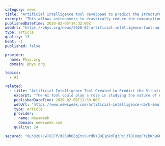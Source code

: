 ```yaml
---
category: news
title: "Artificial intelligence tool developed to predict the structure of the universe"
excerpt: "This allows astronomers to drastically reduce the computational cost needed for the extraction of cosmological parameters from observational data Credit: YITP, NAOJ This tool uses an aspect of artificial intelligence called machine learning. By changing several important characteristics of the universe, such as those of dark matter and dark ..."
publishedDateTime: 2020-02-05T14:32:00Z
webUrl: "https://phys.org/news/2020-02-artificial-intelligence-tool-universe.html"
type: article
quality: 13
heat: -1
published: false

provider:
  name: Phys.org
  domain: phys.org

topics:
  - AI

related:
  - title: "Artificial Intelligence Tool Created to Predict the Structure of the Universe and Unlock the Mysteries of Dark Energy"
    excerpt: "The AI tool could play a role in studying the nature of dark energy and dark matter, which seems to make up a large amount of the universe but remains an enigma, researchers said."
    publishedDateTime: 2020-02-06T11:30:00Z
    webUrl: "https://www.newsweek.com/artificial-intelligence-dark-emulator-universe-structure-dark-energy-dark-matter-research-1486033"
    type: article
    provider:
      name: Newsweek
      domain: newsweek.com
    quality: 24

secured: "0Lh02O+JwT0EFf/dJ60hB6qEtvSurdkYB8E1pkdFg3Psj3T8CUopFtLbKh96N7ANDkwg8MUN4Qj6144vKDWJq3EqkaKGD5DS9eiOqi49nGZ7PUC8A82ITHr6ZzAYIUYbCyqOxKrdhmwHpi5WUD71oBdwDu0idv6f6p1+MT5iQRW4dC/srb2TYFfmwqxHVk2KyFfe5j/laeCJAMhotv/dbWSzdPxa4fECDBmI2GTMXEKSPgiP/bfsLrkpRbMQfBJtmc7YnR8h4ZST0QnkZlQO5UErPBRmIFY0kq3H6WiKZq0tLBtkQuecxJeG1I5xei6fNBNZmBZojwuHPAb5uT4+pctTgaPpf7iZcQeTkYpUCDfK9KD8nZQQppS7tod8DbRKIAHohWtZo3+DYrKoynuXDW0K4N6FVfhHQTScNOMk7bvK8DEfqEzBXOZDZDBT6e1OMEgtIicCpFkjTVUShov92u6wX6VbUxUQuC7V4gVl7xo=;qwsTHjkSj2XrX0SFwKDpfw=="
---
```


